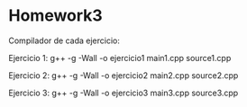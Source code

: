 # Homework3

Compilador de cada ejercicio:

Ejercicio 1: g++ -g -Wall -o ejercicio1 main1.cpp source1.cpp

Ejercicio 2: g++ -g -Wall -o ejercicio2 main2.cpp source2.cpp

Ejercicio 3: g++ -g -Wall -o ejercicio3 main3.cpp source3.cpp
